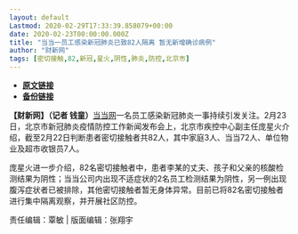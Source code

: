 ```yaml
---
layout: default
Lastmod: 2020-02-29T17:33:39.858079+00:00
date: 2020-02-23T00:00:00.000Z
title: "当当一员工感染新冠肺炎已致82人隔离 暂无新增确诊病例"
author: "财新网"
tags: [密切接触,82,新冠,星火,阴性,肺炎,防控,北京市]
---
```


* [**原文链接**](http://www.caixin.com/2020-02-23/101519374.html)
* [**备份链接**](http://archive.is/nqDsi)


**【财新网】（记者 钱童）**[当当网](http://www.caixin.com/hot/dangdangwang.html)一名员工感染新冠肺炎一事持续引发关注。2月23日，北京市新冠肺炎疫情防控工作新闻发布会上，北京市疾控中心副主任庞星火介绍，截至2月22日判断患者密切接触者共82人，其中家庭3人、当当72人、单位物业及超市收银员7人。

庞星火进一步介绍，82名密切接触者中，患者李某的丈夫、孩子和父亲的核酸检测结果为阴性；当当公司内出现不适症状的2名员工检测结果为阴性，另一例出现腹泻症状者已被排除，其他密切接触者暂无身体异常。目前已将82名密切接触者进行集中隔离观察，并开展社区防控。

责任编辑：覃敏 | 版面编辑：张翔宇

